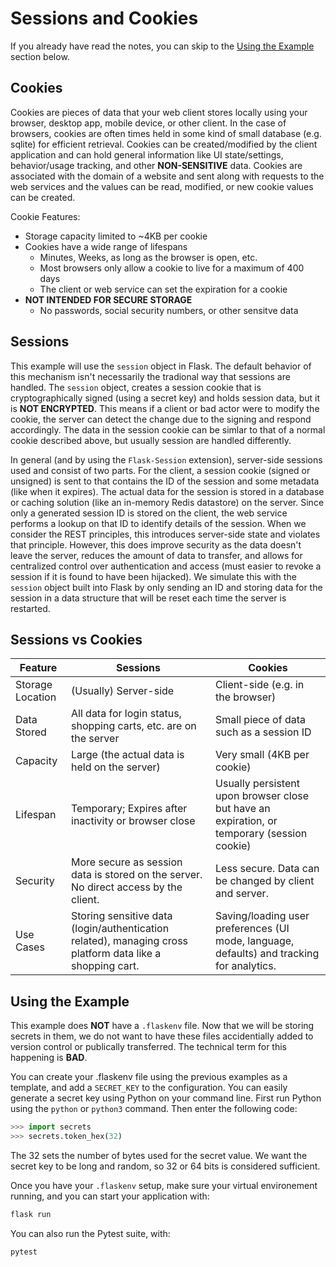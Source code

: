 # Sessions and Cookies

If you already have read the notes, you can skip to the [Using the Example](#using-the-example) section below.

## Cookies

Cookies are pieces of data that your web client stores locally using your browser, desktop app, mobile device, or other client. In the case of browsers, cookies are often times held in some kind of small database (e.g. sqlite) for efficient retrieval. Cookies can be created/modified by the client application and can hold general information like UI state/settings, behavior/usage tracking, and other **NON-SENSITIVE** data. Cookies are associated with the domain of a website and sent along with requests to the web services and the values can be read, modified, or new cookie values can be created.

Cookie Features:

* Storage capacity limited to ~4KB per cookie
* Cookies have a wide range of lifespans
    * Minutes, Weeks, as long as the browser is open, etc.
    * Most browsers only allow a cookie to live for a maximum of 400 days
    * The client or web service can set the expiration for a cookie
* **NOT INTENDED FOR SECURE STORAGE**
    * No passwords, social security numbers, or other sensitve data


## Sessions

This example will use the `session` object in Flask. The default behavior of this mechanism isn't necessarily the tradional way that sessions are handled. The `session` object, creates a session cookie that is cryptographically signed (using a secret key) and holds session data, but it is **NOT ENCRYPTED**. This means if a client or bad actor were to modify the cookie, the server can detect the change due to the signing and respond accordingly. The data in the session cookie can be simlar to that of a normal cookie described above, but usually session are handled differently.

In general (and by using the `Flask-Session` extension), server-side sessions used and consist of two parts. For the client, a session cookie (signed or unsigned) is sent to that contains the ID of the session and some metadata (like when it expires). The actual data for the session is stored in a database or caching solution (like an in-memory Redis datastore) on the server. Since only a generated session ID is stored on the client, the web service performs a lookup on that ID to identify details of the session. When we consider the REST principles, this introduces server-side state and violates that principle. However, this does improve security as the data doesn't leave the server, reduces the amount of data to transfer, and allows for centralized control over authentication and access (must easier to revoke a session if it is found to have been hijacked). We simulate this with the `session` object built into Flask by only sending an ID and storing data for the session in a data structure that will be reset each time the server is restarted.

## Sessions vs Cookies

| Feature          | Sessions                                                                                                  | Cookies                                                                                     |
|------------------|-----------------------------------------------------------------------------------------------------------|---------------------------------------------------------------------------------------------|
| Storage Location | (Usually) Server-side                                                                                     | Client-side (e.g. in the browser)                                                           |
| Data Stored      | All data for login status, shopping carts, etc. are on the server                                         | Small piece of data such as a session ID                                                    |
| Capacity         | Large (the actual data is held on the server)                                                             | Very small (4KB per cookie)                                                                 |
| Lifespan         | Temporary; Expires after inactivity or browser close                                                      | Usually persistent upon browser close but have an expiration, or temporary (session cookie) |
| Security         | More secure as session data is stored on the server. No direct access by the client.                      | Less secure. Data can be changed by client and server.                                      |
| Use Cases        | Storing sensitive data (login/authentication related), managing cross platform data like a shopping cart. | Saving/loading user preferences (UI mode, language, defaults) and tracking for analytics.   |

## Using the Example
This example does **NOT** have a `.flaskenv` file. Now that we will be storing secrets in them, we do not want to have these files accidentially added to version control or publically transferred. The technical term for this happening is **BAD**.

You can create your .flaskenv file using the previous examples as a template, and add a `SECRET_KEY` to the configuration. You can easily generate a secret key using Python on your command line. First run Python using the `python` or `python3` command. Then enter the following code:

```python
>>> import secrets
>>> secrets.token_hex(32)
```

The 32 sets the number of bytes used for the secret value. We want the secret key to be long and random, so 32 or 64 bits is considered sufficient.

Once you have your `.flaskenv` setup, make sure your virtual environement running, and you can start your application with:

```bash
flask run
```

You can also run the Pytest suite, with:

```bash
pytest
```
